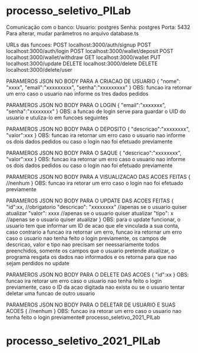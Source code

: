# processo_seletivo_PILab
Comunicação com o banco:
Usuario: postgres
Senha: postgres
Porta: 5432
Para alterar, mudar parâmetros no arquivo database.ts

URLs das funcoes:
POST localhost:3000/auth/signup
POST localhost:3000/auth/login
POST localhost:3000/wallet/deposit
POST localhost:3000/wallet/withdraw
GET localhost:3000/wallet
PUT localhost:3000/update
DELETE localhost:3000/delete
DELETE localhost:3000/delete/user

PARAMEROS JSON NO BODY PARA A CRIACAO DE USUARIO
{
	"nome": "xxxx",
	"email":"xxxxxxxxx",
	"senha":"xxxxxxxxx"
}
OBS: funcao ira retornar um erro caso o usuario nao informe os tres dados pedidos

PARAMEROS JSON NO BODY PARA O LOGIN
{
	"email":"xxxxxxx",
	"senha":"xxxxxxxx"
}
OBS: a funcao de login serve para guardar o UID do usuario e utuliza-lo em funcoes seguintes

PARAMEROS JSON NO BODY PARA O DEPOSITO
{
    "descricao":"xxxxxxxx",
    "valor":xxx
}
OBS: funcao ira retornar um erro caso o usuario nao informe os dois dados pedidos ou caso o login nao foi efetuado previamente

PARAMEROS JSON NO BODY PARA O SAQUE
{
    "descricao":"xxxxxxxx",
    "valor":xxx
}
OBS: funcao ira retornar um erro caso o usuario nao informe os dois dados pedidos ou caso o login nao foi efetuado previamente

PARAMEROS JSON NO BODY PARA A VISUALIZACAO DAS ACOES FEITAS
{
    //nenhum
}
OBS: funcao ira retorar um erro caso o login nao foi efetuado previamente

PARAMEROS JSON NO BODY PARA O UPDATE DAS ACOES FEITAS
{
    "id":xx,                    //obrigatorio
    "descricao": "xxxxxxxx"     //apenas se o usuario quiser atualizar
    "valor": xxxx               //apenas se o usuario quiser atualizar
    "tipo": x                   //apenas se o usuario quiser atualizar
}
OBS: para o update funcionar, o usuario tem que informar um ID de acao que ele vinculada a sua conta, caso contrario a funcao ira retornar um erro,
funcao ira retornar um erro caso o usuario nao tenha feito o login previamente,
os campos de descricao, valor e tipo nao precisam ser neessariamente todos preenchidos, somente os campos que o usuario pretende atualizar, o programa resgata os dados nao informados e os retorna para que nao sejam perdidos no update


PARAMEROS JSON NO BODY PARA O DELETE DAS ACOES
{
    "id":xx
}
OBS: funcao ira retorar um erro caso o usuario nao tenha feito o login previamente, caso o ID da acao digitada nao exista ou se o usuario tentar deletar uma funcao de outro usuario

PARAMEROS JSON NO BODY PARA O DELETAR DE USUARIO E SUAS ACOES
{
    //nenhum
}
OBS: funcao ira retorar um erro caso o usuario nao tenha feito o login previamente# processo_seletivo_2021_PILab
# processo_seletivo_2021_PILab
